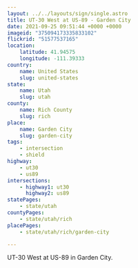 ```yaml
---
layout: ../../layouts/sign/single.astro
title: UT-30 West at US-89 - Garden City
date: 2021-09-25 09:51:44 +0000 +0000
imageid: "375094173335833102"
flickrid: "51577537165"
location:
    latitude: 41.94575
    longitude: -111.39333
country:
    name: United States
    slug: united-states
state:
    name: Utah
    slug: utah
county:
    name: Rich County
    slug: rich
place:
    name: Garden City
    slug: garden-city
tags:
    - intersection
    - shield
highway:
    - ut30
    - us89
intersections:
    - highway1: ut30
      highway2: us89
statePages:
    - state/utah
countyPages:
    - state/utah/rich
placePages:
    - state/utah/rich/garden-city

---
```

UT-30 West at US-89 in Garden City.